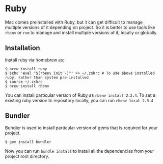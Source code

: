 # Ruby

Mac comes preinstalled with Ruby, but it can get difficult to manage multiple versions of it depending on project. So it is better to use tools like `rbenv` or `rvm` to manage and install multiple versions of it, locally or globally. 

## Installation

Install ruby via homebrew as:

```
$ brew install ruby
$ echo 'eval "$(rbenv init -)"' >> ~/.zshrc # To use above installed ruby, rather than system pre-installed
$ source ~/.zshrc
$ brew install rbenv
```

You can install particular version of Ruby as `rbenv install 2.3.4`. To set a existing ruby version to repository locally, you can run `rbenv local 2.3.4`

## Bundler

Bundler is used to install particular version of gems that is required for your project.

```
$ gem install bundler
```

Now you can run `bundle install` to install all the dependencies from your project root directory.